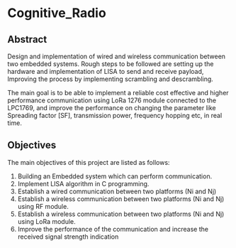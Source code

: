 # Cognitive_Radio


## Abstract
Design and implementation of wired and wireless communication between two embedded systems. Rough steps to be followed are setting up the hardware and implementation of LISA to send and receive payload, Improving the process by implementing scrambling and descrambling.

The main goal is to be able to implement a reliable cost effective and higher performance communication using LoRa 1276 module connected to the LPC1769, and improve the performance on changing the parameter like Spreading factor [SF], transmission power, frequency hopping etc, in real time.

## Objectives
The main objectives of this project are listed as follows:
1. Building an Embedded system which can perform communication.
2. Implement LISA algorithm in C programming.
3. Establish a wired communication between two platforms (Ni and Nj)
4. Establish a wireless communication between two platforms (Ni and Nj) using RF module.
5. Establish a wireless communication between two platforms (Ni and Nj) using LoRa module.
6. Improve the performance of the communication and increase the received signal strength indication

